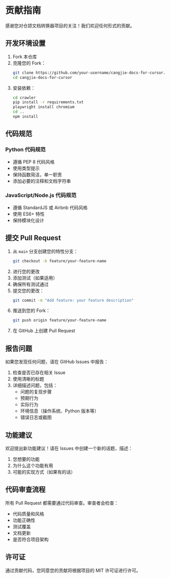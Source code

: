 # 贡献指南

感谢您对仓颉文档转换器项目的关注！我们欢迎任何形式的贡献。

## 开发环境设置

1. Fork 本仓库
2. 克隆您的 Fork：
   ```bash
   git clone https://github.com/your-username/cangjie-docs-for-cursor.git
   cd cangjie-docs-for-cursor
   ```
3. 安装依赖：
   ```bash
   cd crawler
   pip install -r requirements.txt
   playwright install chromium
   cd ..
   npm install
   ```

## 代码规范

### Python 代码规范
- 遵循 PEP 8 代码风格
- 使用类型提示
- 保持函数简洁，单一职责
- 添加必要的注释和文档字符串

### JavaScript/Node.js 代码规范
- 遵循 StandardJS 或 Airbnb 代码风格
- 使用 ES6+ 特性
- 保持模块化设计

## 提交 Pull Request

1. 从 `main` 分支创建您的特性分支：
   ```bash
   git checkout -b feature/your-feature-name
   ```
2. 进行您的更改
3. 添加测试（如果适用）
4. 确保所有测试通过
5. 提交您的更改：
   ```bash
   git commit -m "Add feature: your feature description"
   ```
6. 推送到您的 Fork：
   ```bash
   git push origin feature/your-feature-name
   ```
7. 在 GitHub 上创建 Pull Request

## 报告问题

如果您发现任何问题，请在 GitHub Issues 中报告：

1. 检查是否已存在相关 Issue
2. 使用清晰的标题
3. 详细描述问题，包括：
   - 问题的复现步骤
   - 预期行为
   - 实际行为
   - 环境信息（操作系统、Python 版本等）
   - 错误日志或截图

## 功能建议

欢迎提出新功能建议！请在 Issues 中创建一个新的话题，描述：

1. 您想要的功能
2. 为什么这个功能有用
3. 可能的实现方式（如果有的话）

## 代码审查流程

所有 Pull Request 都需要通过代码审查。审查者会检查：

- 代码质量和风格
- 功能正确性
- 测试覆盖
- 文档更新
- 是否符合项目架构

## 许可证

通过贡献代码，您同意您的贡献将根据项目的 MIT 许可证进行许可。